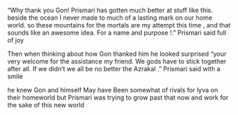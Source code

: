
“Why thank you Gon! 
Prismari has gotten much better at stuff like this. beside the ocean I never made to much of a lasting mark on our home world. so these mountains for the mortals are my attempt this time , and that sounds like an awesome idea. For a name and purpose !.” Prismari said full of joy 

Then when thinking about how Gon thanked him he looked surprised “your very welcome for the assistance my friend. We gods have to stick together after all. If we didn’t we all be no better the Azrakal .” Prismari said with a smile 

he knew Gon and himself May have Been somewhat of rivals for lyva on their homeworld but Prismari was trying to grow past that now and work for the sake of this new world